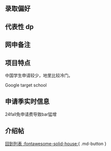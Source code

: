 ## 录取偏好

## 代表性 dp

## 网申备注

## 项目特点
中国学生申请较少，地里比较冷门。

Google target school

## 申请季实时信息
24fall免申请费导致bar猛增

## 介绍帖

[回到列表 :fontawesome-solid-house:](grade.md){ .md-button }
